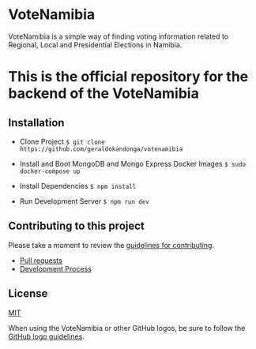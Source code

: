 # VoteNamibia

VoteNamibia is a simple way of finding voting information related to Regional, Local and Presidential Elections in Namibia.

# This is the official repository for the backend of the VoteNamibia

## Installation

- Clone Project 
`$ git clone https://github.com/geraldokandonga/votenamibia`

- Install and Boot MongoDB and Mongo Express Docker Images
`$ sudo docker-compose up`

- Install Dependencies
`$ npm install`

- Run Development Server
`$ npm run dev`

## Contributing to this project

Please take a moment to review the [guidelines for contributing](CONTRIBUTING.md).

- [Pull requests](CONTRIBUTING.md#pull-requests)
- [Development Process](CONTRIBUTING.md#development)

## License

[MIT](https://github.com/geraldokandonga/voteapi/blob/main/LICENSE)

When using the VoteNamibia or other GitHub logos, be sure to follow the [GitHub logo guidelines](https://github.com/logos).
